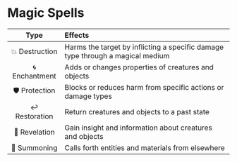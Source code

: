# Magic Spells

| Type | Effects |
|:---:|:--- |
| 💥 Destruction | Harms the target by inflicting a specific damage type through a magical medium |
| 🌀 Enchantment | Adds or changes properties of creatures and objects |
| 🛡 Protection | Blocks or reduces harm from specific actions or damage types |
| ↩️ Restoration | Return creatures and objects to a past state |
| 🔮 Revelation | Gain insight and information about creatures and objects |
| 🚪 Summoning | Calls forth entities and materials from elsewhere |
